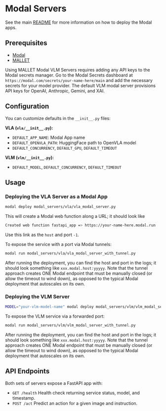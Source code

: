 # Modal Servers
See the main [README](https://github.com/jacobphillips99/mallet/blob/main/README.md) for more information on how to deploy the Modal apps.

 ## Prerequisites

 - [Modal](https://modal.com/docs/guide/getting-started)
 - [MALLET](https://github.com/jacobphillips99/mallet/blob/main/README.md)

 Using MALLET Modal VLM Servers requires adding any API keys to the Modal secrets manager. Go to the Modal Secrets dashboard at `https://modal.com/secrets/your-name-here/main` and add the necessary secrets for your model provider. The default VLM modal server provisions API keys for OpenAI, Anthropic, Gemini, and XAI.

 ## Configuration

 You can customize defaults in the `__init__.py` files:

 **VLA (`vla/__init__.py`):**
 - `DEFAULT_APP_NAME`: Modal App name
 - `DEFAULT_OPENVLA_PATH`: HuggingFace path to OpenVLA model
 - `DEFAULT_CONCURRENCY`, `DEFAULT_GPU`, `DEFAULT_TIMEOUT`

 **VLM (`vlm/__init__.py`):**
 - `DEFAULT_MODEL`, `DEFAULT_CONCURRENCY`, `DEFAULT_TIMEOUT`

 ## Usage

 ### Deploying the VLA Server as a Modal App
 ```bash
 modal deploy modal_servers/vla/vla_modal_server.py
 ```

 This will create a Modal web function along a URL; it should look like 

 ```bash
 Created web function fastapi_app => https://your-name-here.modal.run
 ```

 Use this link as the `host` and port `-1`.

 To expose the service with a port via Modal tunnels:
 ```bash
 modal run modal_servers/vla/vla_modal_server_with_tunnel.py
 ```
 After running the deployment, you can find the host and port in the logs; it should look something like `xxx.modal.host:yyyyy`. Note that the tunnel approach creates ONE Modal endpoint that must be manually closed (or allow the timeout to wind down), as opposed to the typical Modal deployment that autoscales on its own.

 ### Deploying the VLM Server

 ```bash
MODEL="your-vlm-model-name" modal deploy modal_servers/vlm/vlm_modal_server.py
 ```

 To expose the VLM service via a forwarded port:
 ```bash
 modal run modal_servers/vlm/vlm_modal_server_with_tunnel.py
 ```
 After running the deployment, you can find the host and port in the logs; it should look something like `xxx.modal.host:yyyyy`. Note that the tunnel approach creates ONE Modal endpoint that must be manually closed (or allow the timeout to wind down), as opposed to the typical Modal deployment that autoscales on its own.

 ## API Endpoints

 Both sets of servers expose a FastAPI app with:

 - `GET /health`
   Health check returning service status, model, and timestamp.
 - `POST /act`
   Predict an action for a given image and instruction.
